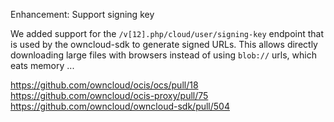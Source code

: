 Enhancement: Support signing key

We added support for the `/v[12].php/cloud/user/signing-key` endpoint that is used by the owncloud-sdk to generate signed URLs. This allows directly downloading large files with browsers instead of using `blob://` urls, which eats memory ...

<https://github.com/owncloud/ocis/ocs/pull/18>
<https://github.com/owncloud/ocis-proxy/pull/75>
<https://github.com/owncloud/owncloud-sdk/pull/504>
